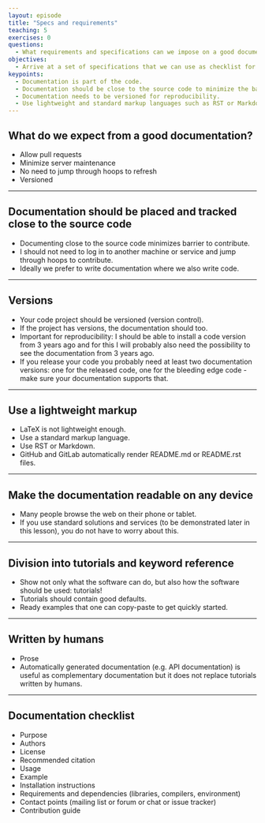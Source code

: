 ```yaml
---
layout: episode
title: "Specs and requirements"
teaching: 5
exercises: 0
questions:
  - What requirements and specifications can we impose on a good documentation?
objectives:
  - Arrive at a set of specifications that we can use as checklist for designing and deploying code documentation.
keypoints:
  - Documentation is part of the code.
  - Documentation should be close to the source code to minimize the barrier to contribute.
  - Documentation needs to be versioned for reproducibility.
  - Use lightweight and standard markup languages such as RST or Markdown.
---
```


## What do we expect from a good documentation?

- Allow pull requests
- Minimize server maintenance
- No need to jump through hoops to refresh
- Versioned

---

## Documentation should be placed and tracked close to the source code

- Documenting close to the source code minimizes barrier to contribute.
- I should not need to log in to another machine or service and jump through hoops to contribute.
- Ideally we prefer to write documentation where we also write code.

---

## Versions

- Your code project should be versioned (version control).
- If the project has versions, the documentation should too.
- Important for reproducibility: I should be able to install a code version
  from 3 years ago and for this I will probably also need the possibility to
  see the documentation from 3 years ago.
- If you release your code you probably need at least two documentation
  versions: one for the released code, one for the bleeding edge code - make
  sure your documentation supports that.

---

## Use a lightweight markup

- LaTeX is not lightweight enough.
- Use a standard markup language.
- Use RST or Markdown.
- GitHub and GitLab automatically render README.md or README.rst files.

---

## Make the documentation readable on any device

- Many people browse the web on their phone or tablet.
- If you use standard solutions and services (to be demonstrated later in this
  lesson), you do not have to worry about this.

---

## Division into tutorials and keyword reference

- Show not only what the software can do, but also how the software should be used: tutorials!
- Tutorials should contain good defaults.
- Ready examples that one can copy-paste to get quickly started.

---

## Written by humans

- Prose
- Automatically generated documentation (e.g. API documentation) is useful as
  complementary documentation but it does not replace tutorials written by
  humans.

---

## Documentation checklist

- Purpose
- Authors
- License
- Recommended citation
- Usage
- Example
- Installation instructions
- Requirements and dependencies (libraries, compilers, environment)
- Contact points (mailing list or forum or chat or issue tracker)
- Contribution guide
